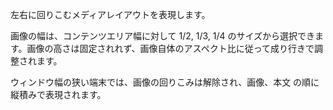 左右に回りこむメディアレイアウトを表現します。

画像の幅は、コンテンツエリア幅に対して 1/2, 1/3, 1/4 のサイズから選択できます。画像の高さは固定されれず、画像自体のアスペクト比に従って成り行きで調整されます。


ウィンドウ幅の狭い端末では、画像の回りこみは解除され、画像、本文 の順に縦積みで表現されます。

